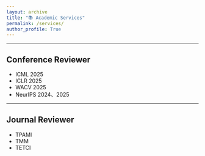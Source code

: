 ```yaml
---
layout: archive
title: "📚 Academic Services"
permalink: /services/
author_profile: True
---
```

<hr>

## Conference Reviewer
<ul>
    <li>ICML 2025</li>
    <li>ICLR 2025</li>
    <li>WACV 2025</li>
    <li>NeurIPS 2024、2025</li>
</ul>

---

## Journal Reviewer
<ul>
    <li>TPAMI</li>
    <li>TMM</li>
    <li>TETCI</li>
</ul>
